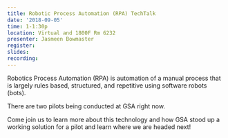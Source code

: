 ```yaml
---
title: Robotic Process Automation (RPA) TechTalk
date: '2018-09-05'
time: 1-1:30p
location: Virtual and 1800F Rm 6232
presenter: Jasmeen Bowmaster
register:
slides:
recording:
---
```


Robotics Process Automation (RPA) is automation of a manual process that is largely rules based, structured, and repetitive using software robots (bots).

There are two pilots being conducted at GSA right now.

Come join us to learn more about this technology and how GSA stood up a working solution for a pilot and learn where we are headed next!
